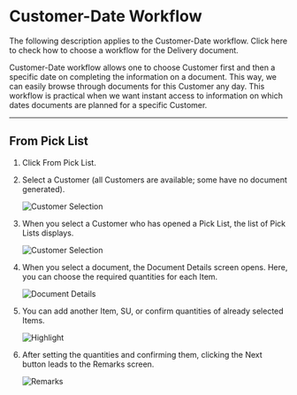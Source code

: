 # Customer-Date Workflow

The following description applies to the Customer-Date workflow. Click here to check how to choose a workflow for the Delivery document.

Customer-Date workflow allows one to choose Customer first and then a specific date on completing the information on a document. This way, we can easily browse through documents for this Customer any day. This workflow is practical when we want instant access to information on which dates documents are planned for a specific Customer.

---

## From Pick List

1. Click From Pick List.

2. Select a Customer (all Customers are available; some have no document generated).

   ![Customer Selection](./media/customer-selection.webp)

3. When you select a Customer who has opened a Pick List, the list of Pick Lists displays.

   ![Customer Selection](./media/customer-selection.webp)

4. When you select a document, the Document Details screen opens. Here, you can choose the required quantities for each Item.

   ![Document Details](./media/doc-det.webp)

5. You can add another Item, SU, or confirm quantities of already selected Items.

   ![Highlight](./media/doc-det-highlight.webp)

6. After setting the quantities and confirming them, clicking the Next button leads to the Remarks screen.

   ![Remarks](./media/delivery-remarks.webp)

